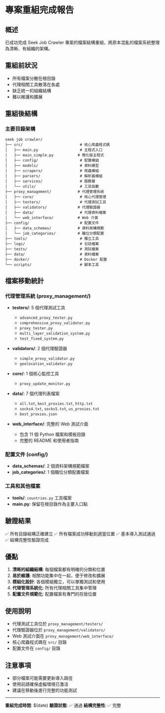 # 專案重組完成報告

## 概述
已成功完成 Seek Job Crawler 專案的檔案結構重組，將原本混亂的檔案系統整理為清晰、有組織的架構。

## 重組前狀況
- 所有檔案分散在根目錄
- 代理相關工具散落在各處
- 缺乏統一的組織結構
- 難以維護和擴展

## 重組後結構

### 主要目錄架構
```
seek job crawler/
├── src/                          # 核心爬蟲程式碼
│   ├── main.py                   # 主程式入口
│   ├── main_simple.py           # 簡化版主程式
│   ├── config/                   # 配置模組
│   ├── models/                   # 資料模型
│   ├── scrapers/                 # 爬蟲模組
│   ├── parsers/                  # 解析器模組
│   ├── services/                 # 服務層
│   └── utils/                    # 工具函數
├── proxy_management/            # 代理管理系統
│   ├── core/                     # 核心代理管理
│   ├── testers/                  # 代理測試工具
│   ├── validators/              # 代理驗證器
│   ├── data/                     # 代理資料檔案
│   └── web_interface/           # Web 介面
├── config/                       # 配置文件
│   ├── data_schemas/            # 資料架構規範
│   └── job_categories/          # 職位分類配置
├── tools/                        # 獨立工具
├── logs/                         # 日誌檔案
├── tests/                        # 測試檔案
├── data/                         # 資料檔案
├── docker/                       # Docker 配置
└── scripts/                      # 腳本工具
```

## 檔案移動統計

### 代理管理系統 (proxy_management/)
- **testers/**: 5 個代理測試工具
  - `advanced_proxy_tester.py`
  - `comprehensive_proxy_validator.py`
  - `proxy_tester.py`
  - `multi_layer_validation_system.py`
  - `test_fixed_system.py`

- **validators/**: 2 個代理驗證器
  - `simple_proxy_validator.py`
  - `geolocation_validator.py`

- **core/**: 1 個核心監控工具
  - `proxy_update_monitor.py`

- **data/**: 7 個代理列表檔案
  - `all.txt`, `best_proxies.txt`, `http.txt`
  - `socks4.txt`, `socks5.txt`, `us_proxies.txt`
  - `best_proxies.json`

- **web_interface/**: 完整的 Web 測試介面
  - 包含 11 個 Python 檔案和模板目錄
  - 完整的 README 和使用者指南

### 配置文件 (config/)
- **data_schemas/**: 2 個資料架構規範檔案
- **job_categories/**: 1 個職位分類配置檔案

### 工具和其他檔案
- **tools/**: `countries.py` 工具檔案
- **main.py**: 保留在根目錄作為主要入口點

## 驗證結果
✅ 所有目錄結構正確建立
✅ 所有檔案成功移動到適當位置
✅ 基本導入測試通過
✅ 結構完整性驗證完成

## 優點
1. **清晰的組織結構**: 每個檔案都有明確的分類和位置
2. **易於維護**: 相關功能集中在一起，便于修改和擴展
3. **模組化設計**: 各個模組獨立，可以單獨測試和使用
4. **代理管理系統化**: 所有代理相關工具集中管理
5. **配置文件規範化**: 配置檔案有專門的存放位置

## 使用說明
- 代理測試工具位於 `proxy_management/testers/`
- 代理驗證器位於 `proxy_management/validators/`
- Web 測試介面在 `proxy_management/web_interface/`
- 核心爬蟲程式碼在 `src/` 目錄
- 配置文件在 `config/` 目錄

## 注意事項
- 部分檔案可能需要更新導入路徑
- 使用前請確保虛擬環境已激活
- 建議在移動後進行完整的功能測試

---

**重組完成時間**: $(date)
**驗證狀態**: ✅ 通過
**結構完整性**: ✅ 完整